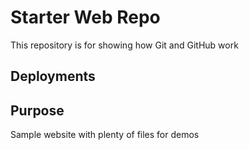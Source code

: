 # Starter Web Repo

This repository is for showing how Git and GitHub work

## Deployments

## Purpose

Sample website with plenty of files for demos